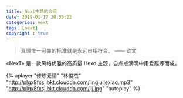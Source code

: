 ```yaml
---
title: Next主题的介绍
date: 2019-01-17 20:55:22
categories: next
tags: [next]
copyright : true
---
```

<blockquote class="blockquote-center">真理惟一可靠的标准就是永远自相符合。 —— 欧文</blockquote>
<!-- more -->
«NexT» 是一款风格优雅的高质量 Hexo 主题，自点点滴滴中用爱雕琢而成。

{% aplayer "修炼爱情" "林俊杰" "http://plgx8fxsj.bkt.clouddn.com/lingjujiexlaq.mp3" "http://plgx8fxsj.bkt.clouddn.com/ljj.jpg" "autoplay" %}